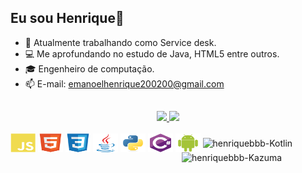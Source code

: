 ## Eu sou Henrique👋
- 👔 Atualmente trabalhando como Service desk.
- 💻 Me aprofundando no estudo de Java, HTML5 entre outros. 
- 🎓 Engenheiro de computação.
- 📫 E-mail: emanoelhenrique200200@gmail.com

##
  
<div align="center">
  <a href="https://github.com/henriquebbb">
  <img height="180" src="https://github-readme-stats.vercel.app/api?username=henriquebbb&show_icons=true&theme=algolia&include_all_commits=true&count_private=true"/>
  <img height="180" src="https://github-readme-stats.vercel.app/api/top-langs/?username=henriquebbb&layout=compact&langs_count=5&theme=algolia"/></a>
</div>
  
  <div style="display: inline_block"><br>
  <img align="center" alt="henriquebbb-Js" height="30" width="40" src="https://raw.githubusercontent.com/devicons/devicon/master/icons/javascript/javascript-plain.svg">
  <img align="center" alt="henriquebbb-HTML" height="30" width="40" src="https://raw.githubusercontent.com/devicons/devicon/master/icons/html5/html5-original.svg">
  <img align="center" alt="henriquebbb-CSS" height="30" width="40" src="https://raw.githubusercontent.com/devicons/devicon/master/icons/css3/css3-original.svg">
  <img align="center" alt="henriquebbb-Java" height="30" width="40" src="https://raw.githubusercontent.com/devicons/devicon/master/icons/java/java-original.svg">
  <img align="center" alt="henriquebbb-Python" height="30" width="40" src="https://raw.githubusercontent.com/devicons/devicon/master/icons/python/python-original.svg">
  <img align="center" alt="henriquebbb-Csharp" height="30" width="40" src="https://raw.githubusercontent.com/devicons/devicon/master/icons/csharp/csharp-original.svg">
    <img align="center" alt="henriquebbb-Android" height="30" width="40" src="https://raw.githubusercontent.com/devicons/devicon/master/icons/android/android-original.svg"> 
  <img align="center" alt="henriquebbb-Kotlin" height="30" width="40" src="https://upload.wikimedia.org/wikipedia/commons/thumb/7/74/Kotlin_Icon.png/240px-Kotlin_Icon.png">

  <img align="right" alt="henriquebbb-Kazuma" height="130" width="230" src="https://c.tenor.com/uYewS1Vwk7cAAAAC/kazuma-sato-konosuba.gif"> 
</div>
  
  ##  
  

  
</div>




